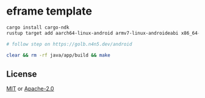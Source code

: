 # eframe template

```bash
cargo install cargo-ndk
rustup target add aarch64-linux-android armv7-linux-androideabi x86_64-linux-android i686-linux-android

# follow step on https://golb.n4n5.dev/android

clear && rm -rf java/app/build && make
```

## License

[MIT](./LICENSE-MIT) or [Apache-2.0](./LICENSE-APACHE)
